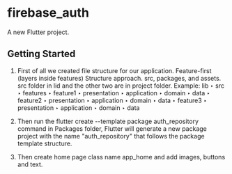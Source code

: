 # firebase_auth

A new Flutter project.

## Getting Started

1) First of all we created file structure for our application. Feature-first (layers inside features) Structure approach. src, packages, and assets. src folder in lid and the other two are in project folder.
Example:
 lib
  ‣ src
    ‣ features
      ‣ feature1
        ‣ presentation
        ‣ application
        ‣ domain
        ‣ data
      ‣ feature2
        ‣ presentation
        ‣ application
        ‣ domain
        ‣ data
     ‣ feature3
        ‣ presentation
        ‣ application
        ‣ domain
        ‣ data


2) Then run the flutter create --template package auth_repository command in Packages folder, Flutter will generate a new package project with the name "auth_repository" that follows the package template structure.

3) Then create home page class name app_home and add images, buttons and text.